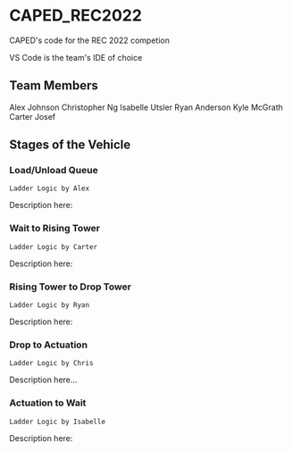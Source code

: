 # CAPED_REC2022
CAPED's code for the REC 2022 competion

VS Code is the team's IDE of choice

## Team Members
Alex Johnson
Christopher Ng
Isabelle Utsler
Ryan Anderson
Kyle McGrath
Carter Josef

## Stages of the Vehicle

### Load/Unload Queue
	Ladder Logic by Alex
Description here:

### Wait to Rising Tower
	Ladder Logic by Carter
Description here:

### Rising Tower to Drop Tower
	Ladder Logic by Ryan
Description here:

### Drop to Actuation
	Ladder Logic by Chris
Description here...

### Actuation to Wait
	Ladder Logic by Isabelle
Description here: 

